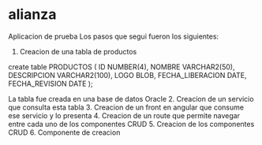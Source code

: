 # alianza
Aplicacion de prueba
Los pasos que segui fueron los siguientes:

1. Creacion de una tabla de productos

create table PRODUCTOS
(
  ID                NUMBER(4),
  NOMBRE            VARCHAR2(50),
  DESCRIPCION       VARCHAR2(100),
  LOGO              BLOB,
  FECHA_LIBERACION  DATE,
  FECHA_REVISION    DATE
);

La tabla fue creada en una base de datos Oracle 
2. Creacion de un servicio que consulta esta tabla
3. Creacion de un front en angular que consume ese servicio y lo presenta
4. Creacion de un route que permite navegar entre cada uno de los componentes CRUD
5. Creacion de los componentes CRUD
6. Componente de creacion 

